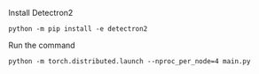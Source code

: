 Install Detectron2
```shell
python -m pip install -e detectron2
```
Run the command 
```shell
python -m torch.distributed.launch --nproc_per_node=4 main.py
```
